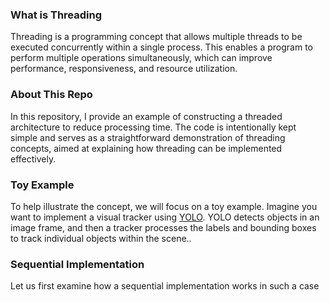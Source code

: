 ### What is Threading
Threading is a programming concept that allows multiple threads to be executed concurrently within a single process. 
This enables a program to perform multiple operations simultaneously, which can improve performance, responsiveness, and resource utilization.

### About This Repo
In this repository, I provide an example of constructing a threaded architecture to reduce processing time. 
The code is intentionally kept simple and serves as a straightforward demonstration of threading concepts, 
aimed at explaining how threading can be implemented effectively.

### Toy Example
To help illustrate the concept, we will focus on a toy example. 
Imagine you want to implement a visual tracker using [YOLO](https://docs.ultralytics.com/). YOLO detects objects in an image frame, 
and then a tracker processes the labels and bounding boxes to track individual objects within the scene..

### Sequential Implementation
Let us first examine how a sequential implementation works in such a case


